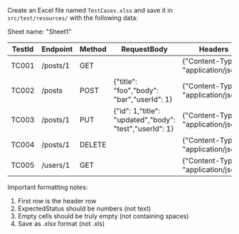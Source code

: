 Create an Excel file named `TestCases.xlsx` and save it in `src/test/resources/` with the following data:

Sheet name: "Sheet1"

| TestId | Endpoint     | Method | RequestBody                                             | Headers                                          | ExpectedStatus | ExpectedResponse |
|--------|-------------|--------|--------------------------------------------------------|--------------------------------------------------|----------------|------------------|
| TC001  | /posts/1    | GET    |                                                        | {"Content-Type": "application/json"}              | 200            | $.id            |
| TC002  | /posts      | POST   | {"title": "foo","body": "bar","userId": 1}            | {"Content-Type": "application/json"}              | 201            | $.id            |
| TC003  | /posts/1    | PUT    | {"id": 1,"title": "updated","body": "test","userId": 1}| {"Content-Type": "application/json"}              | 200            | $.title         |
| TC004  | /posts/1    | DELETE |                                                        | {"Content-Type": "application/json"}              | 200            |                 |
| TC005  | /users/1    | GET    |                                                        | {"Content-Type": "application/json"}              | 200            | $.name          |

Important formatting notes:
1. First row is the header row
2. ExpectedStatus should be numbers (not text)
3. Empty cells should be truly empty (not containing spaces)
4. Save as .xlsx format (not .xls)
